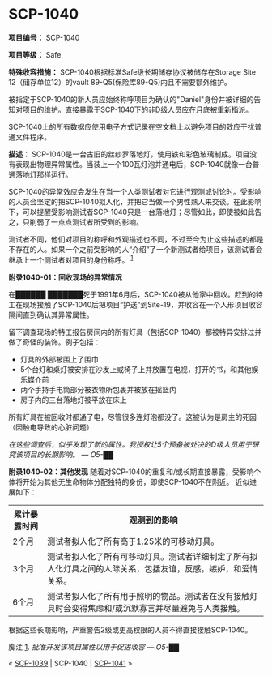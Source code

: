 # SCP-1040
                        


**项目编号：** SCP-1040

**项目等级：** Safe

**特殊收容措施：** SCP-1040根据标准Safe级长期储存协议被储存在Storage Site 12（储存单位12）的vault 89-Q5(保险库89-Q5)内且不需要额外维护。

被指定于SCP-1040的新人员应始终称呼项目为确认的"Daniel"身份并被详细的告知对项目的维护。直接暴露于SCP-1040下的非D级人员应在月底被重新指派。

SCP-1040上的所有数据应使用电子方式记录在空文档上以避免项目的效应干扰普通文件程序。

**描述：** SCP-1040是一台古旧的丝纱罗落地灯，使用铁和彩色玻璃制成。项目没有表现出物理异常属性。当装上一个100瓦灯泡并通电后，SCP-1040就像一台普通落地灯那样运行。

SCP-1040的异常效应会发生在当一个人类测试者对它进行观测或讨论时。受影响的人员会坚定的把SCP-1040拟人化，并把它当做一个男性熟人来交谈。在此影响下，可以提醒受影响测试者SCP-1040只是一台落地灯；尽管如此，即使被如此告之，只削弱了一点点测试者所受到的影响。

测试者不同，他们对项目的称呼和外观描述也不同，不过至今为止这些描述的都是不存在的人。如果一个之前受影响的人“介绍”了一个新测试者给项目，该测试者会继承上一个测试者对项目的身份称呼。<sup class='footnoteref'>
 <a shape='rect' class='footnoteref' id='footnoteref-1' href='javascript:;' onclick='WIKIDOT.page.utils.scrollToReference(&apos;footnote-1&apos;)'>1</a>
</sup>

**附录1040-01：回收现场的异常情况** 

在██████ ███████死于1991年6月后，SCP-1040被从他家中回收。赶到的特工在现场接触了SCP-1040后把项目“护送”到Site-19，并收容在一个人形项目收容隔间直到确认其异常属性。

留下调查现场的特工报告房间内的所有灯具（包括SCP-1040）都被特异安排过并做了奇怪的装饰。例子包括：

- 灯具的外部被围上了围巾
- 5个台灯和桌灯被安排在沙发上或椅子上并放置在电视，打开的书，和其他娱乐媒介前
- 两个手持手电筒部分被衣物所包裹并被放在摇篮内
- 房子内的三台落地灯被平放在床上

所有灯具在被回收时都通了电，尽管很多连灯泡都没了。这被认为是房主的死因（因触电导致的心脏问题）

*在这些调查后，似乎发现了新的属性。我授权让5个预备被处决的D级人员用于研究该项目的长期影响。 — O5-██* 

**附录1040-02：其他发现** 
随着对SCP-1040的重复和/或长期直接暴露，受影响个体将开始为其他无生命物体分配独特的身份，即使SCP-1040不在附近。 近似进展如下：

<table class='wiki-content-table'>
 <tr>
  <th colspan='1' rowspan='1'>&#32047;&#35745;&#26292;&#38706;&#26102;&#38388;</th>
  <th colspan='1' rowspan='1'>&#35266;&#27979;&#21040;&#30340;&#24433;&#21709;</th>
 </tr>
 <tr>
  <td colspan='1' rowspan='1'>2&#20010;&#26376;</td>
  <td colspan='1' rowspan='1'>&#27979;&#35797;&#32773;&#25311;&#20154;&#21270;&#20102;&#25152;&#26377;&#39640;&#20110;1.25&#31859;&#30340;&#21487;&#31227;&#21160;&#28783;&#20855;&#12290;</td>
 </tr>
 <tr>
  <td colspan='1' rowspan='1'>3&#20010;&#26376;</td>
  <td colspan='1' rowspan='1'>&#27979;&#35797;&#32773;&#25311;&#20154;&#21270;&#20102;&#25152;&#26377;&#21487;&#31227;&#21160;&#28783;&#20855;&#12290;&#27979;&#35797;&#32773;&#35814;&#32454;&#21046;&#23450;&#20102;&#25152;&#26377;&#25311;&#20154;&#21270;&#28783;&#20855;&#20043;&#38388;&#30340;&#20154;&#38469;&#20851;&#31995;&#65292;&#21253;&#25324;&#21451;&#35850;&#65292;&#21453;&#24863;&#65292;&#23241;&#22930;&#65292;&#21644;&#29233;&#24773;&#20851;&#31995;&#12290;</td>
 </tr>
 <tr>
  <td colspan='1' rowspan='1'>6&#20010;&#26376;</td>
  <td colspan='1' rowspan='1'>&#27979;&#35797;&#32773;&#25311;&#20154;&#21270;&#20102;&#25152;&#26377;&#29992;&#20110;&#29031;&#26126;&#30340;&#29289;&#21697;&#12290;&#27979;&#35797;&#32773;&#22312;&#27809;&#26377;&#25509;&#35302;&#28783;&#20855;&#26102;&#20250;&#21464;&#24471;&#28966;&#34385;&#21644;/&#25110;&#27785;&#40664;&#23521;&#35328;&#24182;&#23613;&#37327;&#36991;&#20813;&#19982;&#20154;&#31867;&#25509;&#35302;&#12290;</td>
 </tr>
</table>
根据这些长期影响，严重警告2级或更高权限的人员不得直接接触SCP-1040。


脚注
<a shape='rect' href='javascript:;' onclick='WIKIDOT.page.utils.scrollToReference(&apos;footnoteref-1&apos;)'>1</a>. *批准开发该项目属性以用于促进收容 — O5-██* 



« [SCP-1039](/scp-1039) | SCP-1040 | [SCP-1041](/scp-1041) »





                    